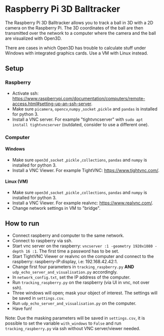 # Raspberry Pi 3D Balltracker

The Raspberry Pi 3D Balltracker allows you to track a ball in 3D with a 2D camera on the Raspberry Pi.
The 3D coordinates of the ball are then transmitted over the network to a computer where the camera and the ball are visualized with Open3D.

There are cases in which Open3D has trouble to calculate stuff under Windows with integrated graphics cards. Use a VM with Linux instead.

## Setup

### Raspberry

- Activate ssh: https://www.raspberrypi.com/documentation/computers/remote-access.html#setting-up-an-ssh-server.
- Make sure `picamera`, `opencv`,`numpy` ,`socket` ,`pickle` and `pandas` is installed for python 3.
- Install a VNC server. For example "tightvncserver" with `sudo apt install tightvncserver` (outdated, consider to use a different one).

### Computer

#### Windows

- Make sure `open3d` ,`socket` ,`pickle` ,`collections`, `pandas` and `numpy` is installed for python 3.
- Install a VNC Viewer. For example TightVNC: https://www.tightvnc.com/.

#### Linux (VM)
- Make sure `open3d` ,`socket` ,`pickle` ,`collections`, `pandas` and `numpy` is installed for python 3.
- Install a VNC Viewer. For example realvnc: https://www.realvnc.com/.
- Change network settings in VM to "bridge".

## How to run

- Connect raspberry and computer to the same network.
- Connect to raspberry via ssh.
- Start vnc server on the raspberry: `vncserver :1 -geometry 1920x1080 -depth 16 :1`. The first time a password has to be set.
- Start TightVNC Viewer or realvnc on the computer and connect to the raspberry: raspberry-IP:display, i.e: 192.168.42.42:1.
- Change first four parameters in `tracking_raspberry.py` **AND** `udp_echo_server_and_visualisation.py` accordingly.
- In `network_config.txt`, set the IP address of the computer.
- Run `tracking_raspberry.py` on the raspberry (via UI in vnc, not over ssh).
- Three windows will open; mask your object of interest. The settings will be saved in `settings.csv`. 
- Run `udp_echo_server_and_visualisation.py` on the computer.
- Have fun!

Note: Due the masking parameters will be saved in `settings.csv`, it is possible to set the variable `with_windows` to `False` and run `tracking_raspberry.py` via ssh without VNC server/viewer needed.